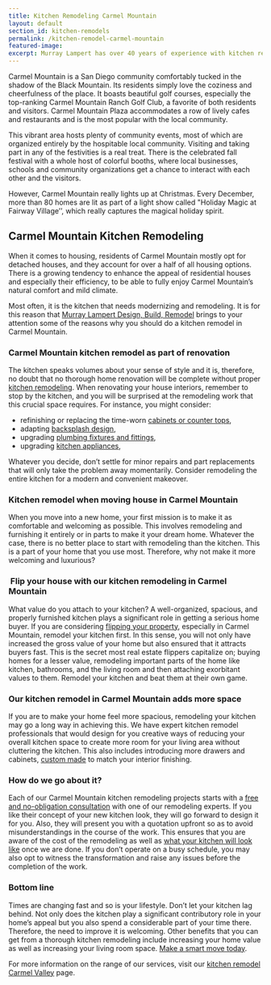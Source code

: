 ```yaml
---
title: Kitchen Remodeling Carmel Mountain
layout: default
section_id: kitchen-remodels
permalink: /kitchen-remodel-carmel-mountain
featured-image:
excerpt: Murray Lampert has over 40 years of experience with kitchen remodeling in Carmel Mountain, San Diego. Take your Carmel Mountain kitchen remodel to the next level with us.
---
```


Carmel Mountain is a San Diego community comfortably tucked in the shadow of the Black Mountain. Its residents simply love the coziness and cheerfulness of the place. It boasts beautiful golf courses, especially the top-ranking Carmel Mountain Ranch Golf Club, a favorite of both residents and visitors. Carmel Mountain Plaza accommodates a row of lively cafes and restaurants and is the most popular with the local community.

This vibrant area hosts plenty of community events, most of which are organized entirely by the hospitable local community. Visiting and taking part in any of the festivities is a real treat. There is the celebrated fall festival with a whole host of colorful booths, where local businesses, schools and community organizations get a chance to interact with each other and the visitors.

However, Carmel Mountain really lights up at Christmas. Every December, more than 80 homes are lit as part of a light show called "Holiday Magic at Fairway Village’’, which really captures the magical holiday spirit.

## Carmel Mountain Kitchen Remodeling

When it comes to housing, residents of Carmel Mountain mostly opt for detached houses, and they account for over a half of all housing options. There is a growing tendency to enhance the appeal of residential houses and especially their efficiency, to be able to fully enjoy Carmel Mountain’s natural comfort and mild climate.

Most often, it is the kitchen that needs modernizing and remodeling. It is for this reason that <a href="http://murraylampert.com/about-murray-lampert-design-build-remodel/">Murray Lampert Design, Build, Remodel</a> brings to your attention some of the reasons why you should do a kitchen remodel in Carmel Mountain.

### Carmel Mountain kitchen remodel as part of renovation

The kitchen speaks volumes about your sense of style and it is, therefore, no doubt that no thorough home renovation will be complete without proper<a href="http://murraylampert.com/san-diego-kitchen-remodeling-services/"> kitchen remodeling</a>. When renovating your house interiors, remember to stop by the kitchen, and you will be surprised at the remodeling work that this crucial space requires. For instance, you might consider:
<ul>
 	<li>refinishing or replacing the time-worn <a href="http://murraylampert.com/remodel-your-kitchen-with-these-6-must-have-features-2/">cabinets or counter tops</a>,</li>
 	<li>adapting <a href="http://murraylampert.com/the-homeowners-guide-to-choosing-the-perfect-kitchen-backsplash/">backsplash design</a>,</li>
 	<li>upgrading <a href="https://www3.epa.gov/watersense/">plumbing fixtures and fittings</a>,</li>
 	<li>upgrading <a href="http://murraylampert.com/6-high-tech-gadgets-for-your-next-kitchen-remodel/">kitchen appliances</a>,</li>
</ul>
Whatever you decide, don’t settle for minor repairs and part replacements that will only take the problem away momentarily. Consider remodeling the entire kitchen for a modern and convenient makeover.

### Kitchen remodel when moving house in Carmel Mountain

When you move into a new home, your first mission is to make it as comfortable and welcoming as possible. This involves remodeling and furnishing it entirely or in parts to make it your dream home. Whatever the case, there is no better place to start with remodeling than the kitchen. This is a part of your home that you use most. Therefore, why not make it more welcoming and luxurious?

###  Flip your house with our kitchen remodeling in Carmel Mountain

What value do you attach to your kitchen? A well-organized, spacious, and properly furnished kitchen plays a significant role in getting a serious home buyer. If you are considering <a href="https://en.wikipedia.org/wiki/Flipping">flipping your property</a>, especially in Carmel Mountain, remodel your kitchen first. In this sense, you will not only have increased the gross value of your home but also ensured that it attracts buyers fast. This is the secret most real estate flippers capitalize on; buying homes for a lesser value, remodeling important parts of the home like kitchen, bathrooms, and the living room and then attaching exorbitant values to them. Remodel your kitchen and beat them at their own game.

### Our kitchen remodel in Carmel Mountain adds more space

If you are to make your home feel more spacious, remodeling your kitchen may go a long way in achieving this. We have expert kitchen remodel professionals that would design for you creative ways of reducing your overall kitchen space to create more room for your living area without cluttering the kitchen. This also includes introducing more drawers and cabinets, <a href="http://murraylampert.com/san-diego-home-design-serivces/">custom made</a> to match your interior finishing.

### How do we go about it?

Each of our Carmel Mountain kitchen remodeling projects starts with a <a href="http://murraylampert.com/contact/">free and no-obligation consultation</a> with one of our remodeling experts. If you like their concept of your new kitchen look, they will go forward to design it for you. Also, they will present you with a quotation upfront so as to avoid misunderstandings in the course of the work. This ensures that you are aware of the cost of the remodeling as well as <a href="http://murraylampert.com/kitchen-remodel-gallery/">what your kitchen will look like</a> once we are done. If you don’t operate on a busy schedule, you may also opt to witness the transformation and raise any issues before the completion of the work.

### Bottom line

Times are changing fast and so is your lifestyle. Don’t let your kitchen lag behind. Not only does the kitchen play a significant contributory role in your home’s appeal but you also spend a considerable part of your time there. Therefore, the need to improve it is welcoming. Other benefits that you can get from a thorough kitchen remodeling include increasing your home value as well as increasing your living room space. <a href="http://murraylampert.com/5-good-reasons-to-remodel-now/">Make a smart move today</a>.

For more information on the range of our services, visit our <a href="http://murraylampert.com/kitchen-remodeling-carmel-valley">kitchen remodel Carmel Valley</a> page.
